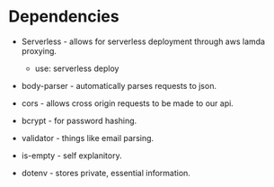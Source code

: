# Dependencies

* Serverless - allows for serverless deployment through aws lamda proxying.
    * use: serverless deploy

* body-parser - automatically parses requests to json.

* cors - allows cross origin requests to be made to our api.

* bcrypt - for password hashing.

* validator - things like email parsing.

* is-empty - self explanitory.

* dotenv - stores private, essential information.